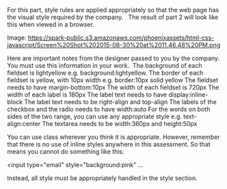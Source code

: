 For this part, style rules are applied appropriately so that the web page has the visual style required by the company.   The result of part 2 will look like this when viewed in a browser.

Image: https://spark-public.s3.amazonaws.com/phoenixassets/html-css-javascript/Screen%20Shot%202015-08-30%20at%2011.46.48%20PM.png

Here are important notes from the designer passed to you by the company. You must use this information in your work. 
The background of each fieldset is lightyellow e.g. background:lightyellow.
The border of each fieldset is yellow, with 10px width e.g. border:10px solid yellow
The fieldset needs to have margin-bottom:10px
The width of each fieldset is 720px
The width of each label is 180px
The label text needs to have display:inline-block
The label text needs to be right-align and top-align 
The labels of the checkbox and the radio needs to have width:auto
For the words on both sides of the two range, you can use any appropriate style e.g. text-align:center
The textarea needs to be width:360px and height:50px

You can use class wherever you think it is appropriate. However, remember that there is no use of inline styles anywhere in this assessment. So that means you cannot do something like this:

  <input type="email" style="background:pink" ... 

Instead, all style must be appropriately handled in the style section.   
